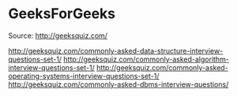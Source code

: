 # GeeksForGeeks

Source: http://geeksquiz.com/

http://geeksquiz.com/commonly-asked-data-structure-interview-questions-set-1/
http://geeksquiz.com/commonly-asked-algorithm-interview-questions-set-1/
http://geeksquiz.com/commonly-asked-operating-systems-interview-questions-set-1/
http://geeksquiz.com/commonly-asked-dbms-interview-questions/